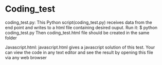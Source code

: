 # Coding_test

coding_test.py:
This Python script(coding_test.py) receives data from the end point and writes to a html file containing desired ouput.
Run it:
$ python coding_test.py
Then coding_test.html file should be created in the same folder


Javascript.html:
javascript.html gives a javascript solution of this test. Your can view the code in any text editor and see the result by opening this file via any web browser

